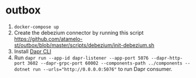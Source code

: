# outbox
1. `docker-compose up`
2. Create the debezium connector by running this script https://github.com/atamelo-st/outbox/blob/master/scripts/debezium/init-debezium.sh
3. Install [Dapr CLI](https://docs.dapr.io/getting-started/install-dapr-cli/)
4. Run `dapr run --app-id dapr-listener --app-port 5076 --dapr-http-port 3602 --dapr-grpc-port 60002 --components-path ../components -- dotnet run --urls="http://0.0.0.0:5076"` to run Dapr consumer.

